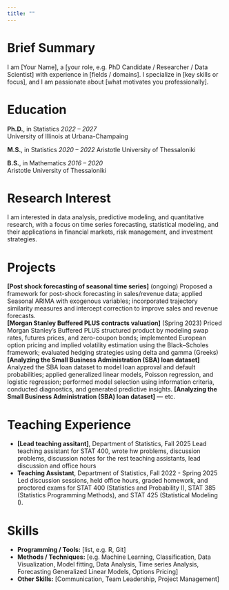 ```yaml
---
title: ""
---
```


# Brief Summary

I am [Your Name], a [your role, e.g. PhD Candidate / Researcher / Data Scientist] with experience in [fields / domains]. I specialize in [key skills or focus], and I am passionate about [what motivates you professionally].

# Education

**Ph.D.**, in Statistics *2022 – 2027*  
University of Illinois at Urbana-Champaing 

**M.S.**, in Statistics *2020 – 2022*
Aristotle University of Thessaloniki

**B.S.**, in Mathematics  *2016 – 2020*  
Aristotle University of Thessaloniki
  
# Research Interest

I am interested in data analysis, predictive modeling, and quantitative research, with a focus on
time series forecasting, statistical modeling, and their applications in financial markets, risk
management, and investment strategies.

# Projects

**[Post shock forecasting of seasonal time series]** (ongoing)
  Proposed a framework for post-shock forecasting in sales/revenue data; applied Seasonal
  ARIMA with exogenous variables; incorporated trajectory similarity measures and intercept
  correction to improve sales and revenue forecasts.  
**[Morgan Stanley Buffered PLUS contracts valuation]** (Spring 2023)
  Priced Morgan Stanley’s Buffered PLUS structured product by modeling swap rates, futures
  prices, and zero-coupon bonds; implemented European option pricing and implied volatility
  estimation using the Black–Scholes framework; evaluated hedging strategies using delta and
  gamma (Greeks)
**[Analyzing the Small Business Administration (SBA) loan dataset]**
  Analyzed the SBA loan dataset to model loan approval and default probabilities; applied
  generalized linear models, Poisson regression, and logistic regression; performed model
  selection using information criteria, conducted diagnostics, and generated predictive insights.
**[Analyzing the Small Business Administration (SBA) loan dataset]** — etc.  

# Teaching Experience

- **[Lead teaching assitant]**,  Department of Statistics, Fall 2025
  Lead teaching assistant for STAT 400, wrote hw problems, discussion problems, discussion notes for the rest teaching assistants, lead    discussion and   office hours  
- **Teaching Assistant**, Department of Statistics, Fall 2022 - Spring 2025
  Led discussion sessions, held office hours, graded homework, and proctored exams
  for STAT 400 (Statistics and Probability I), STAT 385 (Statistics Programming
  Methods), and STAT 425 (Statistical Modeling I).

# Skills

- **Programming / Tools:** [list, e.g. R, Git]  
- **Methods / Techniques:** [e.g. Machine Learning, Classification, Data Visualization, Model fitting, Data Analysis, Time series Analysis, Forecasting Generalized Linear Models, Options Pricing]  
- **Other Skills:** [Communication, Team Leadership, Project Management]  
